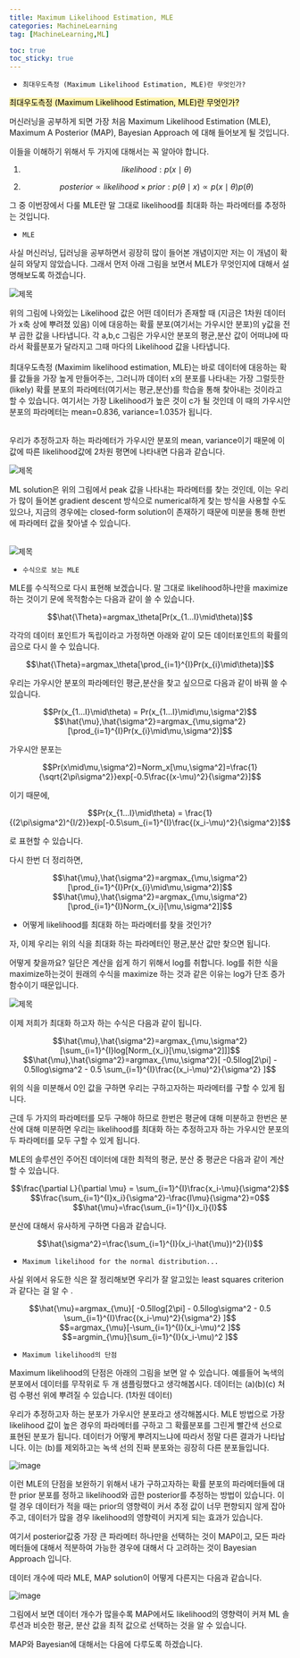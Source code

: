 ```yaml
---
title: Maximum Likelihood Estimation, MLE
categories: MachineLearning
tag: [MachineLearning,ML]

toc: true
toc_sticky: true
---
```


- ```최대우도측정 (Maximum Likelihood Estimation, MLE)란 무엇인가?```

<mark style='background-color: #fff5b1'> 최대우도측정 (Maximum Likelihood Estimation, MLE)란 무엇인가? </mark>

머신러닝을 공부하게 되면 가장 처음 Maximum Likelihood Estimation (MLE), Maximum A Posterior (MAP), Bayesian Approach 에 대해 들어보게 될 것입니다.

이들을 이해하기 위해서 두 가지에 대해서는 꼭 알아야 합니다.

1. $$likelihood : p(x\mid\theta)$$ 

2. $$posterior \propto likelihood \times prior : p(\theta \mid x) \propto p(x \mid \theta)p(\theta)$$

그 중 이번장에서 다룰 MLE란 말 그대로 likelihood를 최대화 하는 파라메터를 추정하는 것입니다. 

- ```MLE```

사실 머신러닝, 딥러닝을 공부하면서 굉장히 많이 들어본 개념이지만 저는 이 개념이 확실히 와닿지 않았습니다.
그래서 먼저 아래 그림을 보면서 MLE가 무엇인지에 대해서 설명해보도록 하겠습니다.<br>

<img src="https://user-images.githubusercontent.com/48202736/104995401-9868c100-5a69-11eb-959a-6c1742dcee8a.png" title="제목"/>

위의 그림에 나와있는 Likelihood 값은 어떤 데이터가 존재할 때 (지금은 1차원 데이터가 x축 상에 뿌려졌 있음) 이에 대응하는 확률 분포(여기서는 가우시안 분포)의 y값을 전부 곱한 값을 나타냅니다. 
각 a,b,c 그림은 가우시안 분포의 평균,분산 값이 어떠냐에 따라서 확률분포가 달라지고 그때 마다의 Likelihood 값을 나타냅니다.<br><br>
최대우도측정 (Maximim likelihood estimation, MLE)는 바로 데이터에 대응하는 확률 값들을 가장 높게 만들어주는, 그러니까 데이터 x의 분포를 나타내는 가장 그럴듯한(likely) 확률 분포의 파라메터(여기서는 평균,분산)를 학습을 통해 찾아내는 것이라고 할 수 있습니다. 여기서는 가장 Likelihood가 높은 것이 c가 될 것인데 이 때의 가우시안 분포의 파라메터는 mean=0.836, variance=1.035가 됩니다. <br><br>

우리가 추정하고자 하는 파라메터가 가우시안 분포의 mean, variance이기 때문에 이 값에 따른 likelihood값에 2차원 평면에 나타내면 다음과 같습니다.<br>

<img src="https://user-images.githubusercontent.com/48202736/104995426-9ef73880-5a69-11eb-8662-19d94037b4c6.png" title="제목"/>

ML solution은 위의 그림에서 peak 값을 나타내는 파라메터를 찾는 것인데, 이는 우리가 많이 들어본 gradient descent 방식으로 numerical하게 찾는 방식을 사용할 수도 있으나, 지금의 경우에는 closed-form solution이 존재하기 때문에 미분을 통해 한번에 파라메터 값을 찾아낼 수 있습니다.<br><br>

<img src="https://user-images.githubusercontent.com/48202736/105001430-1b424980-5a73-11eb-8e23-cf7207e5cf47.png" title="제목"/>


- ```수식으로 보는 MLE```

MLE를 수식적으로 다시 표현해 보겠습니다. 
말 그대로 likelihood하나만을  maximize하는 것이기 문에 목적함수는 다음과 같이 쓸 수 있습니다.

<center>$$\hat{\Theta}=argmax_\theta[Pr(x_{1...I}\mid\theta)]$$</center>
 
각각의 데이터 포인트가 독립이라고 가정하면 아래와 같이 모든 데이터포인트의 확률의 곱으로 다시 쓸 수 있습니다.

<center>$$\hat{\Theta}=argmax_\theta[\prod_{i=1}^{I}Pr(x_{i}\mid\theta)]$$</center>
 
우리는 가우시안 분포의 파라메터인 평균,분산을 찾고 싶으므로 다음과 같이 바꿔 쓸 수 있습니다.

<center>$$Pr(x_{1...I}\mid\theta) = Pr(x_{1...I}\mid\mu,\sigma^2)$$</center>

<center>$$\hat{\mu},\hat{\sigma^2}=argmax_{\mu,sigma^2}[\prod_{i=1}^{I}Pr(x_{i}\mid\mu,\sigma^2)]$$</center>

가우시안 분포는 

<center>$$Pr(x\mid\mu,\sigma^2)=Norm_x[\mu,\sigma^2]=\frac{1}{\sqrt{2\pi\sigma^2}}exp[-0.5\frac{(x-\mu)^2}{\sigma^2}]$$</center> 

이기 때문에, 

<center>$$Pr(x_{1...I}\mid\theta) = \frac{1}{(2\pi\sigma^2)^{I/2}}exp[-0.5\sum_{i=1}^{I}\frac{(x_i-\mu)^2}{\sigma^2}]$$</center>

로 표현할 수 있습니다.


다시 한번 더 정리하면,

<center>$$\hat{\mu},\hat{\sigma^2}=argmax_{\mu,\sigma^2}[\prod_{i=1}^{I}Pr(x_{i}\mid\mu,\sigma^2)]$$</center>

<center>$$\hat{\mu},\hat{\sigma^2}=argmax_{\mu,\sigma^2}[\prod_{i=1}^{I}Norm_{x_i}[\mu,\sigma^2]]$$</center>

- 어떻게 likelihood를 최대화 하는 파라메터를 찾을 것인가?

자, 이제 우리는 위의 식을 최대화 하는 파라메터인 평균,분산 값만 찾으면 됩니다.<br>

어떻게 찾을까요? 일단은 계산을 쉽게 하기 위해서 log를 취합니다. log를 취한 식을 maximize하는것이 원래의 수식을 maximize 하는 것과 같은 이유는 log가 단조 증가 함수이기 때문입니다.

<img src="https://user-images.githubusercontent.com/48202736/105206044-3ef7b380-5b89-11eb-93f2-6f81f6c5cc91.png" title="제목"/>

이제 저희가 최대화 하고자 하는 수식은 다음과 같이 됩니다.

<center>$$\hat{\mu},\hat{\sigma^2}=argmax_{\mu,\sigma^2}[\sum_{i=1}^{I}log[Norm_{x_i}[\mu,\sigma^2]]]$$</center>

<center>$$\hat{\mu},\hat{\sigma^2}=argmax_{\mu,\sigma^2}[ -0.5Ilog[2\pi] - 0.5Ilog\sigma^2 - 0.5 \sum_{i=1}^{I}\frac{(x_i-\mu)^2}{\sigma^2} ]$$</center>

위의 식을 미분해서 0인 값을 구하면 우리는 구하고자하는 파라메터를 구할 수 있게 됩니다.

근데 두 가지의 파라메터를 모두 구해야 하므로 한번은 평균에 대해 미분하고 한번은 분산에 대해 미분하면 우리는 likelihood를 최대화 하는 추정하고자 하는 가우시안 분포의 두 파라메터를 모두 구할 수 있게 됩니다.

MLE의 솔루션인 주어진 데이터에 대한 최적의 평균, 분산 중 평균은 다음과 같이 계산할 수 있습니다.

<center>$$\frac{\partial L}{\partial \mu} = \sum_{i=1}^{I}\frac{x_i-\mu}{\sigma^2}$$</center>

<center>$$\frac{\sum_{i=1}^{I}x_i}{\sigma^2}-\frac{I\mu}{\sigma^2}=0$$</center>

<center>$$\hat{\mu}=\frac{\sum_{i=1}^{I}x_i}{I}$$</center>

분산에 대해서 유사하게 구하면 다음과 같습니다.

<center>$$\hat{\sigma^2}=\frac{\sum_{i=1}^{I}(x_i-\hat{\mu})^2}{I}$$</center>


- ```Maximum likelihood for the normal distribution...```

사실 위에서 유도한 식은 잘 정리해보면 우리가 잘 알고있는 least squares criterion과 같다는 걸 알 수 . 


<center>$$\hat{\mu}=argmax_{\mu}[ -0.5Ilog[2\pi] - 0.5Ilog\sigma^2 - 0.5 \sum_{i=1}^{I}\frac{(x_i-\mu)^2}{\sigma^2} ]$$</center>

<center>$$=argmax_{\mu}[-\sum_{i=1}^{I}(x_i-\mu)^2 ]$$</center>

<center>$$=argmin_{\mu}[\sum_{i=1}^{I}(x_i-\mu)^2 ]$$</center>

- ```Maximum likelihood의 단점```

Maximum likelihood의 단점은 아래의 그림을 보면 알 수 있습니다. 예를들어 녹색의 분포에서 데이터를 무작위로 두 개 샘플링했다고 생각해봅시다.
데이터는 (a)(b)(c) 처럼 수평선 위에 뿌려질 수 있습니다. (1차원 데이터)

우리가 추정하고자 하는 분포가 가우시안 분포라고 생각해봅시다. MLE 방법으로 가장 likelihood 값이 높은 경우의 파라메터를 구하고 그 확률분포를 그린게 빨간색 선으로 표현된 분포가 됩니다.
데이터가 어떻게 뿌려지느냐에 따라서 정말 다른 결과가 나타납니다.
이는 (b)를 제외하고는 녹색 선의 진짜 분포와는 굉장히 다른 분포들입니다.

![image](https://user-images.githubusercontent.com/48202736/105208721-584e2f00-5b8c-11eb-9ddd-97d9ca2244d3.png)

이런 MLE의 단점을 보완하기 위해서 내가 구하고자하는 확률 분포의 파라메터들에 대한 prior 분포를 정하고 likelihood와 곱한 posterior를 추정하는 방법이 있습니다.
이럴 경우 데이터가 적을 때는 prior의 영향력이 커서 추정 값이 너무 편향되지 않게 잡아주고, 데이터가 많을 경우 likelihood의 영향력이 커지게 되는 효과가 있습니다.

여기서 posterior값중 가장 큰 파라메터 하나만을 선택하는 것이 MAP이고, 모든 파라메터들에 대해서 적분하여 가능한 경우에 대해서 다 고려하는 것이 Bayesian Approach 입니다.


데이터 개수에 따라 MLE, MAP solution이 어떻게 다른지는 다음과 같습니다.

![image](https://user-images.githubusercontent.com/48202736/105209866-a9aaee00-5b8d-11eb-9bc2-ff5737bf5277.png)

그림에서 보면 데이터 개수가 많을수록 MAP에서도 likelihood의 영향력이 커져 ML 솔루션과 비슷한 평균, 분산 값을 최적 값으로 선택하는 것을 알 수 있습니다.

MAP와 Bayesian에 대해서는 다음에 다루도록 하겠습니다.
